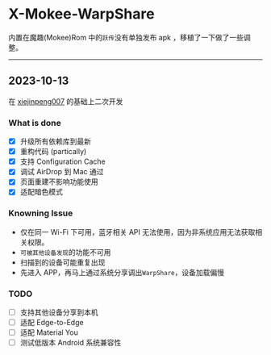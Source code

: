 # X-Mokee-WarpShare

内置在魔趣(Mokee)Rom 中的`跃传`没有单独发布 apk ，移植了一下做了一些调整。

----------
2023-10-13
----------
在 [xiejinpeng007] 的基础上二次开发

### What is done

- [x] 升级所有依赖库到最新
- [x] 重构代码 (partically)
- [x] 支持 Configuration Cache
- [x] 调试 AirDrop 到 Mac 通过
- [x] 页面重建不影响功能使用
- [x] 适配暗色模式

### Knowning Issue

* 仅在同一 Wi-Fi 下可用，蓝牙相关 API 无法使用，因为非系统应用无法获取相关权限。
* `可被其他设备发现`的功能不可用
* 扫描到的设备可能重复出现
* 先进入 APP，再马上通过系统分享调出`WarpShare`，设备加载偏慢

### TODO

- [ ] 支持其他设备分享到本机
- [ ] 适配 Edge-to-Edge
- [ ] 适配 Material You
- [ ] 测试低版本 Android 系统兼容性

[xiejinpeng007]: https://github.com/xiejinpeng007/X-Mokee-WrapShare
[android_packages_apps_WarpShare]: https://github.com/MoKee/android_packages_apps_WarpShare
